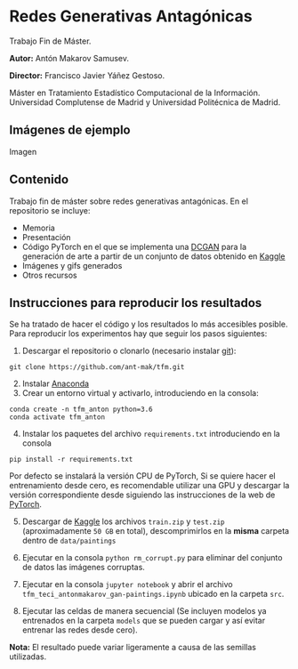 # Redes Generativas Antagónicas
Trabajo Fin de Máster.

**Autor:** Antón Makarov Samusev.

**Director:** Francisco Javier Yáñez Gestoso.

Máster en Tratamiento Estadístico Computacional de la Información. Universidad Complutense de Madrid y Universidad Politécnica de Madrid.

## Imágenes de ejemplo
Imagen

## Contenido
Trabajo fin de máster sobre redes generativas antagónicas. En el repositorio se incluye:
- Memoria
- Presentación
- Código PyTorch en el que se implementa una [DCGAN](https://arxiv.org/abs/1511.06434) para la generación de arte a partir de un conjunto de datos obtenido en [Kaggle](https://www.kaggle.com/c/painter-by-numbers)
- Imágenes y gifs generados
- Otros recursos

## Instrucciones para reproducir los resultados
Se ha tratado de hacer el código y los resultados lo más accesibles posible. Para reproducir los experimentos hay que seguir los pasos siguientes:

1. Descargar el repositorio o clonarlo (necesario instalar [git](https://git-scm.com)):
```
git clone https://github.com/ant-mak/tfm.git
```
2. Instalar [Anaconda](https://www.anaconda.com)
3. Crear un entorno virtual y activarlo, introduciendo en la consola:
```
conda create -n tfm_anton python=3.6
conda activate tfm_anton
```
4. Instalar los paquetes del archivo `requirements.txt` introduciendo en la consola
```
pip install -r requirements.txt
```
Por defecto se instalará la versión CPU de PyTorch, Si se quiere hacer el entrenamiento desde cero, es recomendable utilizar una GPU y descargar la versión correspondiente desde siguiendo las instrucciones de la web de [PyTorch](https://pytorch.org).

5. Descargar de [Kaggle](https://www.kaggle.com/c/painter-by-numbers/data) los archivos `train.zip` y `test.zip` (aproximadamente `50 GB` en total), descomprimirlos en la **misma** carpeta dentro de `data/paintings`

6. Ejecutar en la consola `python rm_corrupt.py` para eliminar del conjunto de datos las imágenes corruptas.

7. Ejecutar en la consola `jupyter notebook` y abrir el archivo `tfm_teci_antonmakarov_gan-paintings.ipynb` ubicado en la carpeta `src`.

8. Ejecutar las celdas de manera secuencial (Se incluyen modelos ya entrenados en la carpeta `models` que se pueden cargar y así evitar entrenar las redes desde cero).

**Nota:** El resultado puede variar ligeramente a causa de las semillas utilizadas.
